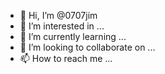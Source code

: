- 👋 Hi, I’m @0707jim
- 👀 I’m interested in ...
- 🌱 I’m currently learning ...
- 💞️ I’m looking to collaborate on ...
- 📫 How to reach me ...

<!---
0707jim/0707jim is a ✨ special ✨ repository because its `README.md` (this file) appears on your GitHub profile.
You can click the Preview link to take a look at your changes.
--->
